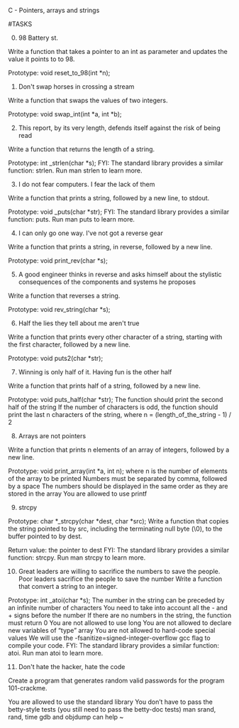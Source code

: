 C - Pointers, arrays and strings

#TASKS

0. 98 Battery st.

Write a function that takes a pointer to an int as parameter and updates the value it points to to 98.

Prototype: void reset_to_98(int *n);

1. Don't swap horses in crossing a stream

Write a function that swaps the values of two integers.

Prototype: void swap_int(int *a, int *b);

2. This report, by its very length, defends itself against the risk of being read

Write a function that returns the length of a string.

Prototype: int _strlen(char *s);
FYI: The standard library provides a similar function: strlen. Run man strlen to learn more.

3. I do not fear computers. I fear the lack of them

Write a function that prints a string, followed by a new line, to stdout.

Prototype: void _puts(char *str);
FYI: The standard library provides a similar function: puts. Run man puts to learn more.

4. I can only go one way. I've not got a reverse gear

Write a function that prints a string, in reverse, followed by a new line.

Prototype: void print_rev(char *s);

5. A good engineer thinks in reverse and asks himself about the stylistic consequences of the components and systems he proposes

Write a function that reverses a string.

Prototype: void rev_string(char *s);

6. Half the lies they tell about me aren't true

Write a function that prints every other character of a string, starting with the first character, followed by a new line.

Prototype: void puts2(char *str);

7. Winning is only half of it. Having fun is the other half

Write a function that prints half of a string, followed by a new line.

Prototype: void puts_half(char *str);
The function should print the second half of the string
If the number of characters is odd, the function should print the last n characters of the string, where n = (length_of_the_string - 1) / 2

8. Arrays are not pointers

Write a function that prints n elements of an array of integers, followed by a new line.

Prototype: void print_array(int *a, int n);
where n is the number of elements of the array to be printed
Numbers must be separated by comma, followed by a space
The numbers should be displayed in the same order as they are stored in the array
You are allowed to use printf

9. strcpy

Prototype: char *_strcpy(char *dest, char *src);
Write a function that copies the string pointed to by src, including the terminating null byte (\0), to the buffer pointed to by dest.

Return value: the pointer to dest
FYI: The standard library provides a similar function: strcpy. Run man strcpy to learn more.

10. Great leaders are willing to sacrifice the numbers to save the people. Poor leaders sacrifice the people to save the number
Write a function that convert a string to an integer.

Prototype: int _atoi(char *s);
The number in the string can be preceded by an infinite number of characters
You need to take into account all the - and + signs before the number
If there are no numbers in the string, the function must return 0
You are not allowed to use long
You are not allowed to declare new variables of “type” array
You are not allowed to hard-code special values
We will use the -fsanitize=signed-integer-overflow gcc flag to compile your code.
FYI: The standard library provides a similar function: atoi. Run man atoi to learn more.

11. Don't hate the hacker, hate the code

Create a program that generates random valid passwords for the program 101-crackme.

You are allowed to use the standard library
You don’t have to pass the betty-style tests (you still need to pass the betty-doc tests)
man srand, rand, time
gdb and objdump can help
~
